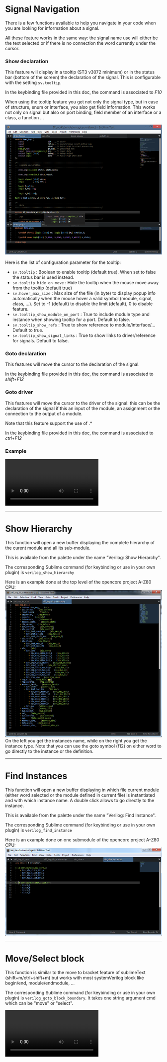 # Signal Navigation
There is a few functions available to help you navigate in your code when you are looking for information about a signal.

All these feature works in the same way: the signal name use will either be the text selected or if there is no connection the word currently under the cursor.

### Show declaration
This feature will display in a tooltip (ST3 v3072 minimum) or in the status bar (bottom of the screen) the declaration of the signal. This is configurable with the setting `sv.tooltip`.

In the keybinding file provided in this doc, the command is associated to *F10*

When using the tooltip feature you get not only the signal type, but in case of structure, enum or interface, you also get field information.
This works not only on signal but also on port binding, field member of an interface or a class, a function ...

![Info Tooltip](images/tooltip.png)

Here is the list of configuration parameter for the tooltip:

 - `sv.tooltip` : Boolean to enable tooltip (default true). When set to false the status bar is used instead.
 - `sv.tooltip_hide_on_move` : Hide the tooltip when the mouse move away from the tooltip (default true)
 - `sv.hover_max_size` : Max size of the file (in byte) to display popup info automatically when the mouse hover a valid symbol (module, signal, class, ...). Set to -1 (default) to disable the limit (default), 0 to disable feature.
 - `sv.tooltip_show_module_on_port` : True to include module type and instance when showing tooltip for a port. Default to false.
 - `sv.tooltip_show_refs` : True to show reference to module/interface/... Default to true.
 - `sv.tooltip_show_signal_links` : True to show links to driver/reference for signals. Default to false.

### Goto declaration
This features will move the cursor to the declaration of the signal.

In the keybinding file provided in this doc, the command is associated to *shift+F12*

### Goto driver
This features will move the cursor to the driver of the signal: this can be the declaration of the signal if this an input of the module, an assignment or the connection to the output of a module.

Note that this feature support the use of .*

In the keybinding file provided in this doc, the command is associated to *ctrl+F12*

### Example

<video controls>
  <source src="../images/navigation.webm" type="video/webm">
Your browser does not support the video tag.
</video>


---
# Show Hierarchy
This function will open a new buffer displaying the complete hierarchy of the curent module and all its sub-module.

This is available from the palette under the name "Verilog: Show Hierarchy".

The corresponding Sublime command (for keybinding or use in your own plugin) is `verilog_show_hierarchy`

Here is an example done at the top level of the opencore project A-Z80 CPU:
![A-Z80 CPU Hierarchy](images/hierarchy.png)
On the left you get the instances name, while on the right you get the instance type. Note that you can use the goto symbol (f12) on either word to go directly to the instance or the definition.


---
# Find Instances
This function will open a new buffer displaying in which file current module (either word selected or the module defined in current file) is instantiated and with which instance name.
A double click allows to go directly to the instance.

This is available from the palette under the name "Verilog: Find Instance".

The corresponding Sublime command (for keybinding or use in your own plugin) is `verilog_find_instance`

Here is an example done on one submodule of the opencore project A-Z80 CPU:
![OpenMSP430 Hierarchy](images/instance.png)


---
# Move/Select block
This function is similar to the move to bracket feature of sublimeText (shift+m/ctrl+shift+m) but works with most systemVerilog block like begin/end, module/endmodule, ...

The corresponding Sublime command (for keybinding or use in your own plugin) is `verilog_goto_block_boundary`.
It takes one string argument cmd which can be "move" or "select".

<video controls>
  <source src="../images/block_selection.webm" type="video/webm">
Your browser does not support the video tag.
</video>